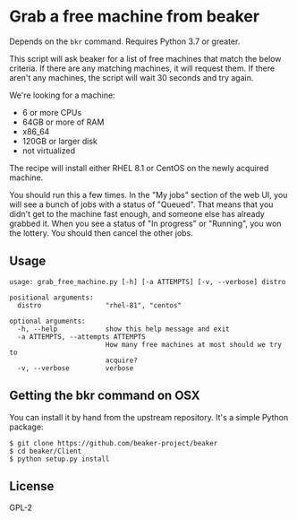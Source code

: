 # Grab a free machine from beaker

Depends on the `bkr` command.  Requires Python 3.7 or greater.

This script will ask beaker for a list of free machines that match the below
criteria.  If there are any matching machines, it will request them.  If there
aren't any machines, the script will wait 30 seconds and try again.

We're looking for a machine:

* 6 or more CPUs
* 64GB or more of RAM
* x86_64
* 120GB or larger disk
* not virtualized

The recipe will install either RHEL 8.1 or CentOS on the newly acquired machine.

You should run this a few times.  In the "My jobs" section of the web UI, you
will see a bunch of jobs with a status of "Queued".  That means that you didn't
get to the machine fast enough, and someone else has already grabbed it.  When
you see a status of "In progress" or "Running", you won the lottery.  You
should then cancel the other jobs.

## Usage

```
usage: grab_free_machine.py [-h] [-a ATTEMPTS] [-v, --verbose] distro

positional arguments:
  distro                "rhel-81", "centos"

optional arguments:
  -h, --help            show this help message and exit
  -a ATTEMPTS, --attempts ATTEMPTS
                        How many free machines at most should we try to
                        acquire?
  -v, --verbose         verbose
```

## Getting the bkr command on OSX

You can install it by hand from the upstream repository.  It's a simple Python package:

```
$ git clone https://github.com/beaker-project/beaker
$ cd beaker/Client
$ python setup.py install
```

## License

GPL-2
